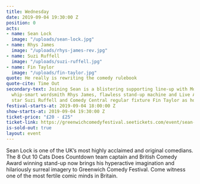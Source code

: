 ```yaml
---
title: Wednesday
date: 2019-09-04 19:30:00 Z
position: 0
acts:
- name: Sean Lock
  image: "/uploads/sean-lock.jpg"
- name: Rhys James
  image: "/uploads/rhys-james-rev.jpg"
- name: Suzi Ruffell
  image: "/uploads/suzi-ruffell.jpg"
- name: Fin Taylor
  image: "/uploads/fin-taylor.jpg"
quote: He really is rewriting the comedy rulebook
quote-cite: Time Out
secondary-text: Joining Sean is a blistering supporting line-up with Mock The Week’s
  whip-smart wordsmith Rhys James, flawless stand-up machine and Live At The Apollo
  star Suzi Ruffell and Comedy Central regular fixture Fin Taylor as host.
festival-starts-at: 2019-09-04 18:00:00 Z
show-starts-at: 2019-09-04 19:30:00 Z
ticket-price: "£20 - £25"
ticket-link: https://greenwichcomedyfestival.seetickets.com/event/sean-lock/national-maritime-museum/1394110
is-sold-out: true
layout: event
---
```


Sean Lock is one of the UK’s most highly acclaimed and original comedians. The 8 Out 10 Cats Does Countdown team captain and British Comedy Award winning stand-up now brings his hyperactive imagination and hilariously surreal imagery to Greenwich Comedy Festival. Come witness one of the most fertile comic minds in Britain.